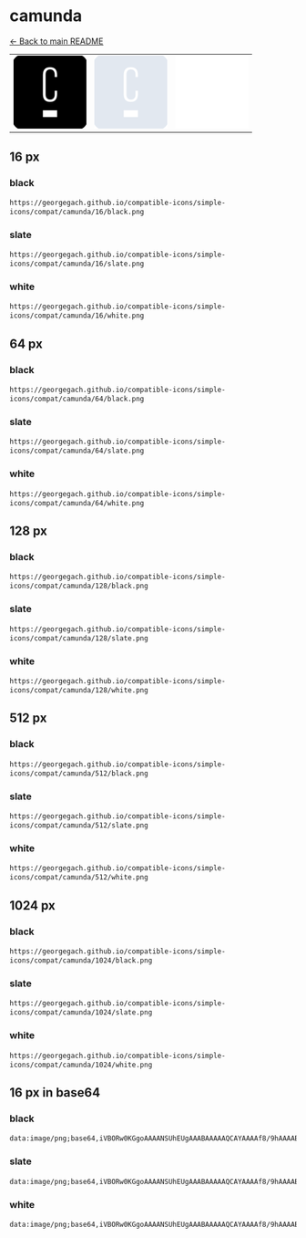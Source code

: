 # camunda

[← Back to main README](../../README.md)

<table><tr>
  <td><img src="./128/black.png" width="128" alt="camunda black icon" /></td>
  <td><img src="./128/slate.png" width="128" alt="camunda slate icon" /></td>
  <td><img src="./128/white.png" width="128" alt="camunda white icon" /></td>
</tr></table>

## 16 px

### black
```
https://georgegach.github.io/compatible-icons/simple-icons/compat/camunda/16/black.png
```

### slate
```
https://georgegach.github.io/compatible-icons/simple-icons/compat/camunda/16/slate.png
```

### white
```
https://georgegach.github.io/compatible-icons/simple-icons/compat/camunda/16/white.png
```

## 64 px

### black
```
https://georgegach.github.io/compatible-icons/simple-icons/compat/camunda/64/black.png
```

### slate
```
https://georgegach.github.io/compatible-icons/simple-icons/compat/camunda/64/slate.png
```

### white
```
https://georgegach.github.io/compatible-icons/simple-icons/compat/camunda/64/white.png
```

## 128 px

### black
```
https://georgegach.github.io/compatible-icons/simple-icons/compat/camunda/128/black.png
```

### slate
```
https://georgegach.github.io/compatible-icons/simple-icons/compat/camunda/128/slate.png
```

### white
```
https://georgegach.github.io/compatible-icons/simple-icons/compat/camunda/128/white.png
```

## 512 px

### black
```
https://georgegach.github.io/compatible-icons/simple-icons/compat/camunda/512/black.png
```

### slate
```
https://georgegach.github.io/compatible-icons/simple-icons/compat/camunda/512/slate.png
```

### white
```
https://georgegach.github.io/compatible-icons/simple-icons/compat/camunda/512/white.png
```

## 1024 px

### black
```
https://georgegach.github.io/compatible-icons/simple-icons/compat/camunda/1024/black.png
```

### slate
```
https://georgegach.github.io/compatible-icons/simple-icons/compat/camunda/1024/slate.png
```

### white
```
https://georgegach.github.io/compatible-icons/simple-icons/compat/camunda/1024/white.png
```

## 16 px in base64

### black
```
data:image/png;base64,iVBORw0KGgoAAAANSUhEUgAAABAAAAAQCAYAAAAf8/9hAAAABmJLR0QA/wD/AP+gvaeTAAAAy0lEQVQ4jaXTQWoCQRAF0DdmUAhkHRKyCS4Vb5G1HkjwELlCcojsJRcQbxACGl1KQHDMwlqEpLsZ9EPRH/rXr+ruanjFFxocW0YTOS+CtE38G+sq3Cr/scIyhEPcJjTHTiYZ3vGNGvOMpupkNmCBAfqFIuqCQRPrQ0QSpQ5aoY3BFh/nGPRwwM5pVpIo3cETnnGDcU5UOb1zCnt8Br9HNyUqHWEbHdbYFHTZMZ390kxzujpIalAmeAw+KhS/7DNdhfsdrjOd5Cpv8PYDhxRVoI7i4OwAAAAASUVORK5CYII=
```

### slate
```
data:image/png;base64,iVBORw0KGgoAAAANSUhEUgAAABAAAAAQCAYAAAAf8/9hAAAABmJLR0QA/wD/AP+gvaeTAAAA+ElEQVQ4jaWTMUoEQRBF328GjQwWFwZkd0EMFW+hqd7NQDzA3sHNxQuIFxhFR8bBNRBB2P4GTiJO6Sz+qKF+V7/6VOuufp0bHwPbgBgmA63QQlW9bIDxwIvfJGiK7uU+PQluQTY+AMoejHEKseVr8DvkwuIqgkgRnnO+Mdq32dMv2RRRgZQyBqQJZhLawgYD9WcDoRZxv3YDWZsSK/CbYR754gzQUXY+U05byCdRjKrqpfsKhg/BQ3feEWysNwJukQvkIknPkS/eA3ExK0fTWTma2uk88hVfhD8nTNZp9fiyCyCvDt2fgf/9mZLQpaDpSIbKgiZnLz4B0pVZodEUnnAAAAAASUVORK5CYII=
```

### white
```
data:image/png;base64,iVBORw0KGgoAAAANSUhEUgAAABAAAAAQCAYAAAAf8/9hAAAABmJLR0QA/wD/AP+gvaeTAAAA0UlEQVQ4jaXTMUoEQRAF0FfDoJGRgiBuIIYu3kJTvZuBeIC9g5uLFxBvIMIyTiiC4JaBHcl0M+iHpgv6/1+/m+rIzBUusY8wD4kR68jMAQczhb8xRGZuK503eC7dljicStJVxPCID/R4qHCia8R7whlOG030DYNt2Y/LmkQrwSzMMRjx8heDXXzhHasaqfUGF7jBHq5qpMjMrJx94rXUR9iZIrWuMJaEPd5qpJbBXUQsImKB2xqp9zOqU4NynZknpT6v6PPfn6nDPYaSZC6yaNbfvLM3OwLhyZkAAAAASUVORK5CYII=
```

